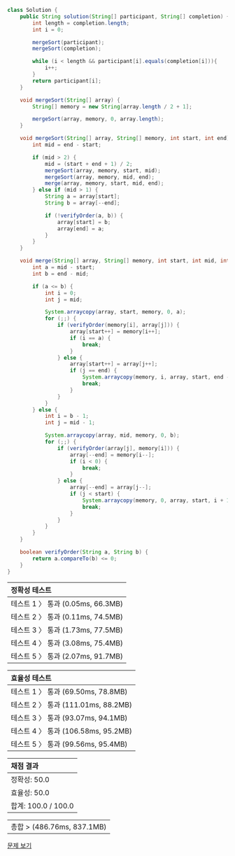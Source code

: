 ```java
class Solution {
    public String solution(String[] participant, String[] completion) {
        int length = completion.length;
        int i = 0;

        mergeSort(participant);
        mergeSort(completion);

        while (i < length && participant[i].equals(completion[i])){
            i++;
        }
        return participant[i];
    }

    void mergeSort(String[] array) {
        String[] memory = new String[array.length / 2 + 1];

        mergeSort(array, memory, 0, array.length);
    }

    void mergeSort(String[] array, String[] memory, int start, int end) {
        int mid = end - start;

        if (mid > 2) {
            mid = (start + end + 1) / 2;
            mergeSort(array, memory, start, mid);
            mergeSort(array, memory, mid, end);
            merge(array, memory, start, mid, end);
        } else if (mid > 1) {
            String a = array[start];
            String b = array[--end];

            if (!verifyOrder(a, b)) {
                array[start] = b;
                array[end] = a;
            }
        }
    }

    void merge(String[] array, String[] memory, int start, int mid, int end) {
        int a = mid - start;
        int b = end - mid;

        if (a <= b) {
            int i = 0;
            int j = mid;

            System.arraycopy(array, start, memory, 0, a);
            for (;;) {
                if (verifyOrder(memory[i], array[j])) {
                    array[start++] = memory[i++];
                    if (i == a) {
                        break;
                    }
                } else {
                    array[start++] = array[j++];
                    if (j == end) {
                        System.arraycopy(memory, i, array, start, end - start);
                        break;
                    }
                }
            }
        } else {
            int i = b - 1;
            int j = mid - 1;

            System.arraycopy(array, mid, memory, 0, b);
            for (;;) {
                if (verifyOrder(array[j], memory[i])) {
                    array[--end] = memory[i--];
                    if (i < 0) {
                        break;
                    }
                } else {
                    array[--end] = array[j--];
                    if (j < start) {
                        System.arraycopy(memory, 0, array, start, i + 1);
                        break;
                    }
                }
            }
        }
    }

    boolean verifyOrder(String a, String b) {
        return a.compareTo(b) <= 0;
    }
}
```
 | 정확성 테스트 |
 |  :-  |
 | 테스트 1 〉 통과 (0.05ms, 66.3MB) |
 | 테스트 2 〉 통과 (0.11ms, 74.5MB) |
 | 테스트 3 〉 통과 (1.73ms, 77.5MB) |
 | 테스트 4 〉 통과 (3.08ms, 75.4MB) |
 | 테스트 5 〉 통과 (2.07ms, 91.7MB) |

 | 효율성 테스트 |
 | :- |
 | 테스트 1 〉 통과 (69.50ms, 78.8MB) |
 | 테스트 2 〉 통과 (111.01ms, 88.2MB) |
 | 테스트 3 〉 통과 (93.07ms, 94.1MB) |
 | 테스트 4 〉 통과 (106.58ms, 95.2MB) |
 | 테스트 5 〉 통과 (99.56ms, 95.4MB) |

 | 채점 결과 |
 | :- |
 | 정확성: 50.0 |
 | 효율성: 50.0 |
 | 합계: 100.0 / 100.0 |

 ||
 | :- |
 | 총합 > (486.76ms, 837.1MB) |

[문제 보기](https://programmers.co.kr/learn/courses/30/lessons/42576?language=java)